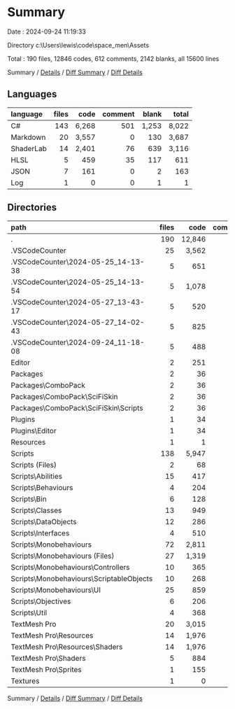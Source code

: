 # Summary

Date : 2024-09-24 11:19:33

Directory c:\\Users\\lewis\\code\\space_men\\Assets

Total : 190 files,  12846 codes, 612 comments, 2142 blanks, all 15600 lines

Summary / [Details](details.md) / [Diff Summary](diff.md) / [Diff Details](diff-details.md)

## Languages
| language | files | code | comment | blank | total |
| :--- | ---: | ---: | ---: | ---: | ---: |
| C# | 143 | 6,268 | 501 | 1,253 | 8,022 |
| Markdown | 20 | 3,557 | 0 | 130 | 3,687 |
| ShaderLab | 14 | 2,401 | 76 | 639 | 3,116 |
| HLSL | 5 | 459 | 35 | 117 | 611 |
| JSON | 7 | 161 | 0 | 2 | 163 |
| Log | 1 | 0 | 0 | 1 | 1 |

## Directories
| path | files | code | comment | blank | total |
| :--- | ---: | ---: | ---: | ---: | ---: |
| . | 190 | 12,846 | 612 | 2,142 | 15,600 |
| .VSCodeCounter | 25 | 3,562 | 0 | 130 | 3,692 |
| .VSCodeCounter\\2024-05-25_14-13-38 | 5 | 651 | 0 | 26 | 677 |
| .VSCodeCounter\\2024-05-25_14-13-54 | 5 | 1,078 | 0 | 26 | 1,104 |
| .VSCodeCounter\\2024-05-27_13-43-17 | 5 | 520 | 0 | 26 | 546 |
| .VSCodeCounter\\2024-05-27_14-02-43 | 5 | 825 | 0 | 26 | 851 |
| .VSCodeCounter\\2024-09-24_11-18-08 | 5 | 488 | 0 | 26 | 514 |
| Editor | 2 | 251 | 3 | 32 | 286 |
| Packages | 2 | 36 | 0 | 9 | 45 |
| Packages\\ComboPack | 2 | 36 | 0 | 9 | 45 |
| Packages\\ComboPack\\SciFiSkin | 2 | 36 | 0 | 9 | 45 |
| Packages\\ComboPack\\SciFiSkin\\Scripts | 2 | 36 | 0 | 9 | 45 |
| Plugins | 1 | 34 | 0 | 5 | 39 |
| Plugins\\Editor | 1 | 34 | 0 | 5 | 39 |
| Resources | 1 | 1 | 0 | 0 | 1 |
| Scripts | 138 | 5,947 | 498 | 1,207 | 7,652 |
| Scripts (Files) | 2 | 68 | 7 | 25 | 100 |
| Scripts\\Abilities | 15 | 417 | 2 | 90 | 509 |
| Scripts\\Behaviours | 4 | 204 | 4 | 31 | 239 |
| Scripts\\Bin | 6 | 128 | 54 | 33 | 215 |
| Scripts\\Classes | 13 | 949 | 13 | 139 | 1,101 |
| Scripts\\DataObjects | 12 | 286 | 8 | 53 | 347 |
| Scripts\\Interfaces | 4 | 510 | 308 | 150 | 968 |
| Scripts\\Monobehaviours | 72 | 2,811 | 8 | 578 | 3,397 |
| Scripts\\Monobehaviours (Files) | 27 | 1,319 | 6 | 240 | 1,565 |
| Scripts\\Monobehaviours\\Controllers | 10 | 365 | 1 | 84 | 450 |
| Scripts\\Monobehaviours\\ScriptableObjects | 10 | 268 | 0 | 50 | 318 |
| Scripts\\Monobehaviours\\UI | 25 | 859 | 1 | 204 | 1,064 |
| Scripts\\Objectives | 6 | 206 | 4 | 45 | 255 |
| Scripts\\Util | 4 | 368 | 90 | 63 | 521 |
| TextMesh Pro | 20 | 3,015 | 111 | 758 | 3,884 |
| TextMesh Pro\\Resources | 14 | 1,976 | 68 | 519 | 2,563 |
| TextMesh Pro\\Resources\\Shaders | 14 | 1,976 | 68 | 519 | 2,563 |
| TextMesh Pro\\Shaders | 5 | 884 | 43 | 237 | 1,164 |
| TextMesh Pro\\Sprites | 1 | 155 | 0 | 2 | 157 |
| Textures | 1 | 0 | 0 | 1 | 1 |

Summary / [Details](details.md) / [Diff Summary](diff.md) / [Diff Details](diff-details.md)